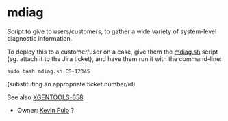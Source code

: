 mdiag
=====

Script to give to users/customers, to gather a wide variety of system-level diagnostic information.

To deploy this to a customer/user on a case, give them the [mdiag.sh](./mdiag.sh) script (eg. attach
it to the Jira ticket), and have them run it with the command-line:

    sudo bash mdiag.sh CS-12345

(substituting an appropriate ticket number/id).

See also [XGENTOOLS-658](https://jira.mongodb.org/browse/XGENTOOLS-658).

- Owner: [Kevin Pulo](mailto:kevin.pulo@@mongodb.com) ?

